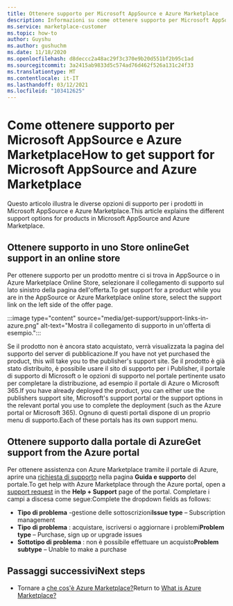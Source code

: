 ```yaml
---
title: Ottenere supporto per Microsoft AppSource e Azure Marketplace
description: Informazioni su come ottenere supporto per Microsoft AppSource e Azure Marketplace.
ms.service: marketplace-customer
ms.topic: how-to
author: Guyshu
ms.author: gushuchm
ms.date: 11/18/2020
ms.openlocfilehash: d8deccc2a48ac29f3c370e9b20d551bf2b95c1ad
ms.sourcegitcommit: 3a2415ab9833d5c574ad76d462f526a131c24f33
ms.translationtype: MT
ms.contentlocale: it-IT
ms.lasthandoff: 03/12/2021
ms.locfileid: "103412625"
---
```

# <a name="how-to-get-support-for-microsoft-appsource-and-azure-marketplace"></a><span data-ttu-id="9a4be-103">Come ottenere supporto per Microsoft AppSource e Azure Marketplace</span><span class="sxs-lookup"><span data-stu-id="9a4be-103">How to get support for Microsoft AppSource and Azure Marketplace</span></span>

<span data-ttu-id="9a4be-104">Questo articolo illustra le diverse opzioni di supporto per i prodotti in Microsoft AppSource e Azure Marketplace.</span><span class="sxs-lookup"><span data-stu-id="9a4be-104">This article explains the different support options for products in Microsoft AppSource and Azure Marketplace.</span></span> 

## <a name="get-support-in-an-online-store"></a><span data-ttu-id="9a4be-105">Ottenere supporto in uno Store online</span><span class="sxs-lookup"><span data-stu-id="9a4be-105">Get support in an online store</span></span>

<span data-ttu-id="9a4be-106">Per ottenere supporto per un prodotto mentre ci si trova in AppSource o in Azure Marketplace Online Store, selezionare il collegamento di supporto sul lato sinistro della pagina dell'offerta.</span><span class="sxs-lookup"><span data-stu-id="9a4be-106">To get support for a product while you are in the AppSource or Azure Marketplace online store, select the support link on the left side of the offer page.</span></span> 

:::image type="content" source="media/get-support/support-links-in-azure.png" alt-text="Mostra il collegamento di supporto in un'offerta di esempio.":::

<span data-ttu-id="9a4be-108">Se il prodotto non è ancora stato acquistato, verrà visualizzata la pagina del supporto del server di pubblicazione.</span><span class="sxs-lookup"><span data-stu-id="9a4be-108">If you have not yet purchased the product, this will take you to the publisher's support site.</span></span> <span data-ttu-id="9a4be-109">Se il prodotto è già stato distribuito, è possibile usare il sito di supporto per i Publisher, il portale di supporto di Microsoft o le opzioni di supporto nel portale pertinente usato per completare la distribuzione, ad esempio il portale di Azure o Microsoft 365.</span><span class="sxs-lookup"><span data-stu-id="9a4be-109">If you have already deployed the product, you can either use the publishers support site,  Microsoft's support portal  or the support options in the relevant portal you use to complete the deployment (such as the Azure portal or Microsoft 365).</span></span> <span data-ttu-id="9a4be-110">Ognuno di questi portali dispone di un proprio menu di supporto.</span><span class="sxs-lookup"><span data-stu-id="9a4be-110">Each of these portals has its own support menu.</span></span>

## <a name="get-support-from-the-azure-portal"></a><span data-ttu-id="9a4be-111">Ottenere supporto dalla portale di Azure</span><span class="sxs-lookup"><span data-stu-id="9a4be-111">Get support from the Azure portal</span></span>

<span data-ttu-id="9a4be-112">Per ottenere assistenza con Azure Marketplace tramite il portale di Azure, aprire una [richiesta di supporto](https://portal.azure.com/#blade/Microsoft_Azure_Support/HelpAndSupportBlade/newsupportrequest) nella pagina **Guida e supporto** del portale.</span><span class="sxs-lookup"><span data-stu-id="9a4be-112">To get help with Azure Marketplace through the Azure portal, open a [support request](https://portal.azure.com/#blade/Microsoft_Azure_Support/HelpAndSupportBlade/newsupportrequest) in the **Help + Support** page of the portal.</span></span> <span data-ttu-id="9a4be-113">Completare i campi a discesa come segue:</span><span class="sxs-lookup"><span data-stu-id="9a4be-113">Complete the dropdown fields as follows:</span></span>

- <span data-ttu-id="9a4be-114">**Tipo di problema** -gestione delle sottoscrizioni</span><span class="sxs-lookup"><span data-stu-id="9a4be-114">**Issue type** – Subscription management</span></span>
- <span data-ttu-id="9a4be-115">**Tipo di problema** : acquistare, iscriversi o aggiornare i problemi</span><span class="sxs-lookup"><span data-stu-id="9a4be-115">**Problem type** – Purchase, sign up or upgrade issues</span></span>
- <span data-ttu-id="9a4be-116">**Sottotipo di problema** : non è possibile effettuare un acquisto</span><span class="sxs-lookup"><span data-stu-id="9a4be-116">**Problem subtype** – Unable to make a purchase</span></span>

## <a name="next-steps"></a><span data-ttu-id="9a4be-117">Passaggi successivi</span><span class="sxs-lookup"><span data-stu-id="9a4be-117">Next steps</span></span>

- <span data-ttu-id="9a4be-118">Tornare a [che cos'è Azure Marketplace?](azure-marketplace-overview.md)</span><span class="sxs-lookup"><span data-stu-id="9a4be-118">Return to [What is Azure Marketplace?](azure-marketplace-overview.md)</span></span>
